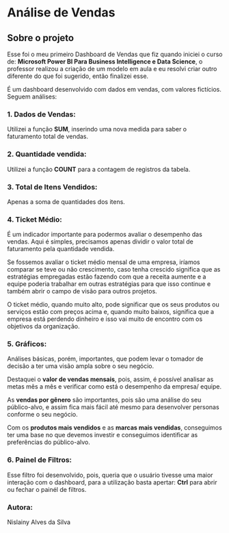 # Análise de Vendas

## Sobre o projeto

Esse foi o meu primeiro Dashboard de Vendas que fiz quando iniciei o curso de: **Microsoft Power BI Para Business Intelligence e Data Science**, o professor realizou a criação de um modelo em aula e eu resolvi criar outro diferente do que foi sugerido, então finalizei esse.

É um dashboard desenvolvido com dados em vendas, com valores fictícios. 
Seguem análises:

### **1. Dados de Vendas:**

Utilizei a função **SUM**, inserindo uma nova medida para saber o faturamento total de vendas.

### **2. Quantidade vendida:**

Utilizei a função **COUNT** para a contagem de registros da tabela. 

### **3. Total de Itens Vendidos:**

Apenas a soma de quantidades dos itens.

### **4. Ticket Médio:**

É um indicador importante para podermos avaliar o desempenho das vendas. Aqui é simples, precisamos apenas dividir o valor total de faturamento pela quantidade vendida. 

Se fossemos avaliar o ticket médio mensal de uma empresa, iríamos comparar se teve ou não crescimento, caso tenha crescido significa que as estratégias empregadas estão fazendo com que a receita aumente e a equipe poderia trabalhar em outras estratégias para que isso continue e também abrir o campo de visão para outros projetos.

O ticket médio, quando muito alto, pode significar que os seus produtos ou serviços estão com preços acima e, quando muito baixos, significa que a empresa está perdendo dinheiro e isso vai muito de encontro com os objetivos da organização. 

### **5. Gráficos:**

Análises básicas, porém, importantes, que podem levar o tomador de decisão a ter uma visão ampla sobre o seu negócio. 

Destaquei o **valor de vendas mensais**, pois, assim, é possível analisar as metas mês a mês e verificar como está o desempenho da empresa/ equipe. 

As **vendas por gênero** são importantes, pois são uma análise do seu público-alvo, e assim fica mais fácil até mesmo para desenvolver personas conforme o seu negócio. 

Com os **produtos mais vendidos** e as **marcas mais vendidas**, conseguimos ter uma base no que devemos investir e conseguimos identificar as preferências do público-alvo.

### **6. Painel de Filtros:**

Esse filtro foi desenvolvido, pois, queria que o usuário tivesse uma maior interação com o dashboard, para a utilização basta apertar: **Ctrl** para abrir ou fechar o painél de filtros. 

### **Autora:**

Nislainy Alves da Silva
